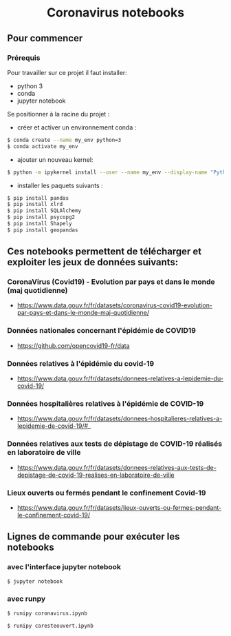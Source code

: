 <h1 align="center">
  Coronavirus notebooks
</h1>

## Pour commencer
### Prérequis

Pour travailler sur ce projet il faut installer:

- python 3
- conda
- jupyter notebook

Se positionner à la racine du projet :
- créer et activer un environnement conda :

```sh
$ conda create --name my_env python=3
$ conda activate my_env
```

- ajouter un nouveau kernel:

```sh
$ python -m ipykernel install --user --name my_env --display-name "Python (my_env)"
```
- installer les paquets suivants :

```sh
$ pip install pandas
$ pip install xlrd
$ pip install SQLAlchemy
$ pip install psycopg2
$ pip install Shapely
$ pip install geopandas
```
## Ces notebooks permettent de télécharger et exploiter les jeux de données suivants:

### CoronaVirus (Covid19) - Evolution par pays et dans le monde (maj quotidienne)
- https://www.data.gouv.fr/fr/datasets/coronavirus-covid19-evolution-par-pays-et-dans-le-monde-maj-quotidienne/

### Données nationales concernant l'épidémie de COVID19 
- https://github.com/opencovid19-fr/data

### Données relatives à l'épidémie du covid-19 
- https://www.data.gouv.fr/fr/datasets/donnees-relatives-a-lepidemie-du-covid-19/

### Données hospitalières relatives à l'épidémie de COVID-19 
- https://www.data.gouv.fr/fr/datasets/donnees-hospitalieres-relatives-a-lepidemie-de-covid-19/#_

### Données relatives aux tests de dépistage de COVID-19 réalisés en laboratoire de ville
- https://www.data.gouv.fr/fr/datasets/donnees-relatives-aux-tests-de-depistage-de-covid-19-realises-en-laboratoire-de-ville

### Lieux ouverts ou fermés pendant le confinement Covid-19 
- https://www.data.gouv.fr/fr/datasets/lieux-ouverts-ou-fermes-pendant-le-confinement-covid-19/

## Lignes de commande pour exécuter les notebooks
### avec l'interface jupyter notebook
```sh
$ jupyter notebook
```
### avec runpy
```sh
$ runipy coronavirus.ipynb
```
```sh
$ runipy caresteouvert.ipynb
```